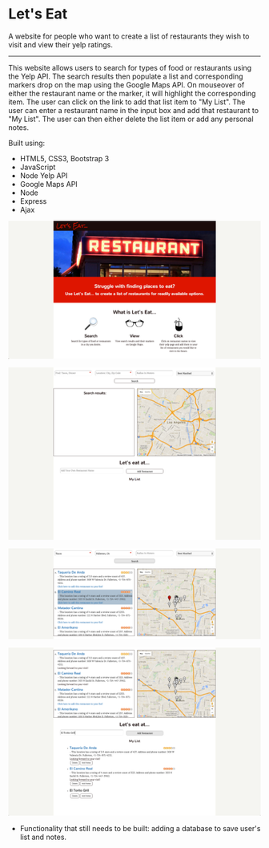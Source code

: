 <h1>Let's Eat</h1>

A website for people who want to create a list of restaurants they wish to visit and view their yelp ratings.

<hr>

This website allows users to search for types of food or restaurants using the Yelp API. The search results then populate a list and corresponding markers drop on the map using the Google Maps API. On mouseover of either the restaurant name or the marker, it will highlight the corresponding item. The user can click on the link to add that list item to "My List". The user can enter a restaurant name in the input box and add that restaurant to "My List". The user can then either delete the list item or add any personal notes. 

Built using:
  - HTML5, CSS3, Bootstrap 3 
  - JavaScript
  - Node Yelp API
  - Google Maps API 
  - Node 
  - Express
  - Ajax

![restaurants-product-description](https://github.com/Nataliamodiano/restaurants/blob/master/images/final-screenshots/home.png?raw=true)

![search](https://github.com/Nataliamodiano/restaurants/blob/master/images/final-screenshots/home-two.png?raw=true)

![results](https://github.com/Nataliamodiano/restaurants/blob/master/images/final-screenshots/highlight.png?raw=true)

![list](https://github.com/Nataliamodiano/restaurants/blob/master/images/final-screenshots/manually-add-item.png?raw=true)

- Functionality that still needs to be built: adding a database to save user's list and notes. 